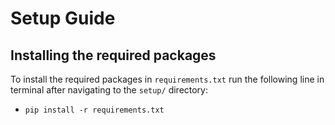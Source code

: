 # Setup Guide





## Installing the required packages
To install the required packages in `requirements.txt` run the following line in terminal after navigating to the `setup/` directory:
* `pip install -r requirements.txt`





